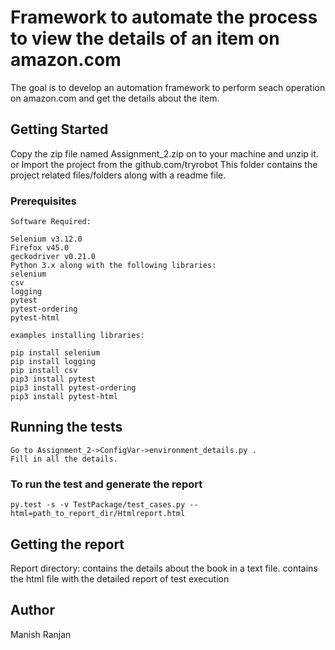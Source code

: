 # Framework to automate the process to view the details of an item on amazon.com

The goal is to develop an automation framework to perform seach operation on amazon.com and get the details about the item.

## Getting Started

Copy the zip file named Assignment_2.zip on to your machine and unzip it.
or
Import the project from the github.com/tryrobot
This folder contains the project related files/folders along with a readme file.

### Prerequisites

```
Software Required:

Selenium v3.12.0
Firefox v45.0
geckodriver v0.21.0
Python 3.x along with the following libraries:
selenium
csv
logging
pytest
pytest-ordering
pytest-html
```

```
examples installing libraries:

pip install selenium
pip install logging
pip install csv
pip3 install pytest
pip3 install pytest-ordering
pip3 install pytest-html
```

## Running the tests

```
Go to Assignment_2->ConfigVar->environment_details.py .
Fill in all the details.
```

### To run the test and generate the report

```
py.test -s -v TestPackage/test_cases.py --html=path_to_report_dir/Htmlreport.html
```

## Getting the report

Report directory:
contains the details about the book in a text file.
contains the html file with the detailed report of test execution

## Author

Manish Ranjan

